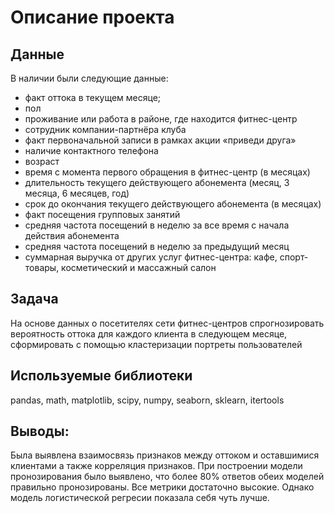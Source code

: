 # Описание проекта
## Данные
В наличии были следующие данные:
* факт оттока в текущем месяце;
* пол
* проживание или работа в районе, где находится фитнес-центр
* сотрудник компании-партнёра клуба 
* факт первоначальной записи в рамках акции «приведи друга»
* наличие контактного телефона
* возраст
* время с момента первого обращения в фитнес-центр (в месяцах)
* длительность текущего действующего абонемента (месяц, 3 месяца, 6 месяцев, год)
* срок до окончания текущего действующего абонемента (в месяцах)
* факт посещения групповых занятий
* средняя частота посещений в неделю за все время с начала действия абонемента
* средняя частота посещений в неделю за предыдущий месяц
* суммарная выручка от других услуг фитнес-центра: кафе, спорт-товары, косметический и массажный салон
## Задача
На основе данных о посетителях сети фитнес-центров спрогнозировать вероятность оттока для каждого клиента в следующем месяце, сформировать с помощью кластеризации портреты пользователей
## Используемые библиотеки
pandas, math, matplotlib, scipy, numpy, seaborn, sklearn, itertools
## Выводы:
Была выявлена взаимосвязь признаков между оттоком и оставшимися клиентами а также корреляция признаков. При построении модели пронозирования было выявлено, что более 80% ответов обеих моделей правильно пронозированы. Все метрики достаточно высокие. Однако модель логистической регресии показала себя чуть лучше.
